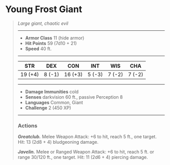 # Young Frost Giant
>*Large giant, chaotic evil*
>___
>- **Armor Class** 11 (hide armor)
>- **Hit Points** 59 (7d10 + 21)
>- **Speed** 40 ft.
>___
>|STR|DEX|CON|INT|WIS|CHA|
>|:---:|:---:|:---:|:---:|:---:|:---:|
>|19 (+4)|8 (-1)|16 (+3)|5 (-3)|7 (-2)|7 (-2)|
>___
>- **Damage Immunities** cold
>- **Senses** darkvision 60 ft., passive Perception 8
>- **Languages** Common, Giant
>- **Challenge** 2 (450 XP)
>___
>### Actions
>***Greatclub.*** Melee Weapon Attack: +6 to hit, reach 5 ft., one target. Hit: 13 (2d8 + 4) bludgeoning damage.  
>
>***Javelin.*** Melee  or Ranged Weapon Attack: +6 to hit, reach 5 ft. or range 30/120 ft., one target. Hit: 11 (2d6 + 4) piercing damage.